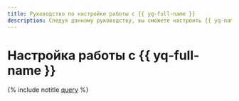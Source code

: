 ```yaml
---
title: Руководство по настройке работы с {{ yq-full-name }}
description: Следуя данному руководству, вы сможете настроить {{ yq-name }} для работы с аудитными логами.
---
```


# Настройка работы с {{ yq-full-name }}

{% include notitle [query](../../../_tutorials/security/search-events-audit-logs/query.md) %}
